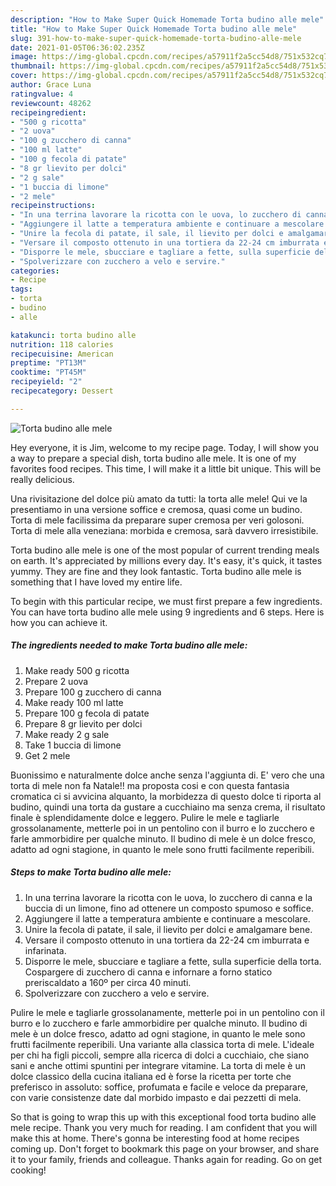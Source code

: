 ```yaml
---
description: "How to Make Super Quick Homemade Torta budino alle mele"
title: "How to Make Super Quick Homemade Torta budino alle mele"
slug: 391-how-to-make-super-quick-homemade-torta-budino-alle-mele
date: 2021-01-05T06:36:02.235Z
image: https://img-global.cpcdn.com/recipes/a57911f2a5cc54d8/751x532cq70/torta-budino-alle-mele-recipe-main-photo.jpg
thumbnail: https://img-global.cpcdn.com/recipes/a57911f2a5cc54d8/751x532cq70/torta-budino-alle-mele-recipe-main-photo.jpg
cover: https://img-global.cpcdn.com/recipes/a57911f2a5cc54d8/751x532cq70/torta-budino-alle-mele-recipe-main-photo.jpg
author: Grace Luna
ratingvalue: 4
reviewcount: 48262
recipeingredient:
- "500 g ricotta"
- "2 uova"
- "100 g zucchero di canna"
- "100 ml latte"
- "100 g fecola di patate"
- "8 gr lievito per dolci"
- "2 g sale"
- "1 buccia di limone"
- "2 mele"
recipeinstructions:
- "In una terrina lavorare la ricotta con le uova, lo zucchero di canna e la buccia di un limone, fino ad ottenere un composto spumoso e soffice."
- "Aggiungere il latte a temperatura ambiente e continuare a mescolare."
- "Unire la fecola di patate, il sale, il lievito per dolci e amalgamare bene."
- "Versare il composto ottenuto in una tortiera da 22-24 cm imburrata e infarinata."
- "Disporre le mele, sbucciare e tagliare a fette, sulla superficie della torta. Cospargere di zucchero di canna e infornare a forno statico preriscaldato a 160º per circa 40 minuti."
- "Spolverizzare con zucchero a velo e servire."
categories:
- Recipe
tags:
- torta
- budino
- alle

katakunci: torta budino alle 
nutrition: 118 calories
recipecuisine: American
preptime: "PT13M"
cooktime: "PT45M"
recipeyield: "2"
recipecategory: Dessert

---
```



![Torta budino alle mele](https://img-global.cpcdn.com/recipes/a57911f2a5cc54d8/751x532cq70/torta-budino-alle-mele-recipe-main-photo.jpg)

Hey everyone, it is Jim, welcome to my recipe page. Today, I will show you a way to prepare a special dish, torta budino alle mele. It is one of my favorites food recipes. This time, I will make it a little bit unique. This will be really delicious.

Una rivisitazione del dolce più amato da tutti: la torta alle mele! Qui ve la presentiamo in una versione soffice e cremosa, quasi come un budino. Torta di mele facilissima da preparare super cremosa per veri golosoni. Torta di mele alla veneziana: morbida e cremosa, sarà davvero irresistibile.

Torta budino alle mele is one of the most popular of current trending meals on earth. It's appreciated by millions every day. It's easy, it's quick, it tastes yummy. They are fine and they look fantastic. Torta budino alle mele is something that I have loved my entire life.


To begin with this particular recipe, we must first prepare a few ingredients. You can have torta budino alle mele using 9 ingredients and 6 steps. Here is how you can achieve it.

<!--inarticleads1-->

##### The ingredients needed to make Torta budino alle mele:

1. Make ready 500 g ricotta
1. Prepare 2 uova
1. Prepare 100 g zucchero di canna
1. Make ready 100 ml latte
1. Prepare 100 g fecola di patate
1. Prepare 8 gr lievito per dolci
1. Make ready 2 g sale
1. Take 1 buccia di limone
1. Get 2 mele


Buonissimo e naturalmente dolce anche senza l&#39;aggiunta di. E&#39; vero che una torta di mele non fa Natale!! ma proposta cosi e con questa fantasia cromatica ci si avvicina alquanto, la morbidezza di questo dolce ti riporta al budino, quindi una torta da gustare a cucchiaino ma senza crema, il risultato finale è splendidamente dolce e leggero. Pulire le mele e tagliarle grossolanamente, metterle poi in un pentolino con il burro e lo zucchero e farle ammorbidire per qualche minuto. Il budino di mele è un dolce fresco, adatto ad ogni stagione, in quanto le mele sono frutti facilmente reperibili. 

<!--inarticleads2-->

##### Steps to make Torta budino alle mele:

1. In una terrina lavorare la ricotta con le uova, lo zucchero di canna e la buccia di un limone, fino ad ottenere un composto spumoso e soffice.
1. Aggiungere il latte a temperatura ambiente e continuare a mescolare.
1. Unire la fecola di patate, il sale, il lievito per dolci e amalgamare bene.
1. Versare il composto ottenuto in una tortiera da 22-24 cm imburrata e infarinata.
1. Disporre le mele, sbucciare e tagliare a fette, sulla superficie della torta. Cospargere di zucchero di canna e infornare a forno statico preriscaldato a 160º per circa 40 minuti.
1. Spolverizzare con zucchero a velo e servire.


Pulire le mele e tagliarle grossolanamente, metterle poi in un pentolino con il burro e lo zucchero e farle ammorbidire per qualche minuto. Il budino di mele è un dolce fresco, adatto ad ogni stagione, in quanto le mele sono frutti facilmente reperibili. Una variante alla classica torta di mele. L&#39;ideale per chi ha figli piccoli, sempre alla ricerca di dolci a cucchiaio, che siano sani e anche ottimi spuntini per integrare vitamine. La torta di mele è un dolce classico della cucina italiana ed è forse la ricetta per torte che preferisco in assoluto: soffice, profumata e facile e veloce da preparare, con varie consistenze date dal morbido impasto e dai pezzetti di mela. 

So that is going to wrap this up with this exceptional food torta budino alle mele recipe. Thank you very much for reading. I am confident that you will make this at home. There's gonna be interesting food at home recipes coming up. Don't forget to bookmark this page on your browser, and share it to your family, friends and colleague. Thanks again for reading. Go on get cooking!
